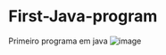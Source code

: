 # First-Java-program
Primeiro programa em java
![image](https://github.com/correaDEV/First-Java-program/assets/156840280/cc05bee2-8066-417b-8a6d-caa976b7eb10)
